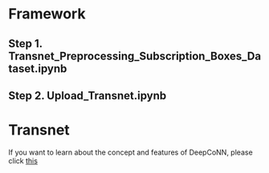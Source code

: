 # Framework
## Step 1. **Transnet_Preprocessing_Subscription_Boxes_Dataset.ipynb**
## Step 2. **Upload_Transnet.ipynb**

# Transnet

If you want to learn about the concept and features of DeepCoNN, please click [this](https://github.com/jaejunchoe/Transnet)
